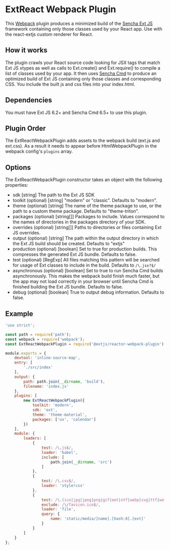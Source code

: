 # ExtReact Webpack Plugin

This [Webpack](http://webpack.github.io/) plugin produces a minimized build of the [Sencha Ext JS](https://www.sencha.com/products/extjs) framework containing only those classes used by your React app.  Use with the react-extjs custom renderer for React.

## How it works
The plugin crawls your React source code looking for JSX tags that match Ext JS xtypes as well as calls to Ext.create() and Ext.require() to compile a list of classes used by your app.  It then uses [Sencha Cmd](https://www.sencha.com/products/extjs/cmd-download/) to produce an optimized build of Ext JS containing only those classes and corresponding CSS.  You include the built js and css
files into your index.html.

## Dependencies
You must have Ext JS 6.2+ and Sencha Cmd 6.5+ to use this plugin.

## Plugin Order

The ExtReactWebpackPlugin adds assets to the webpack build (ext.js and ext.css).  As a result it needs to appear before HtmlWebpackPlugin in the webpack config's `plugins` array.

## Options
The ExtReactWebpackPlugin constructor takes an object with the following properties:

* sdk [string] The path to the Ext JS SDK
* toolkit (optional) [string] "modern" or "classic".  Defaults to "modern".
* theme (optional) [string] The name of the theme package to use, or the path to a custom theme package. Defaults to "theme-triton".
* packages (optional) [string[]] Packages to include.  Values correspond to the names of directories in the packages directory of your SDK.
* overrides (optional) [string[]] Paths to directories or files containing Ext JS overrides.
* output (optional) [string] The path within the output directory in which the Ext JS build should be created.  Defaults to "extjs"
* production (optional) [boolean] Set to true for production builds.  This compresses the generated Ext JS bundle.  Defaults to false.
* test (optional) [RegExp] All files matching this pattern will be searched for usage of Ext classes to include in the build.  Defaults to `/\.jsx?$/`
* asynchronous (optional) [boolean] Set to true to run Sencha Cmd builds asynchronously.  This makes the webpack build finish much faster, but the app may not load correctly in your browser until Sencha Cmd is finished building the Ext JS bundle.  Defaults to false.
* debug (optional) [boolean] True to output debug information.  Defaults to false.

## Example

```javascript
'use strict';

const path = require('path');
const webpack = require('webpack');
const ExtReactWebpackPlugin = require('@extjs/reactor-webpack-plugin');

module.exports = {
    devtool: 'inline-source-map',
    entry: [
        './src/index'
    ],
    output: {
        path: path.join(__dirname, 'build'),
        filename: 'index.js'
    },
    plugins: [
        new ExtReactWebpackPlugin({
            toolkit: 'modern',
            sdk: 'ext',
            theme: 'theme-material',
            packages: ['ux', 'calendar']
        })
    ],
    module: {
        loaders: [
            {
                test: /\.js$/,
                loader: 'babel',
                include: [
                    path.join(__dirname, 'src')
                ]
            },
            {
                test: /\.css$/,
                loader: 'style!css'
            },
            {
                test: /\.(ico|jpg|jpeg|png|gif|eot|otf|webp|svg|ttf|woff|woff2)(\?.*)?$/,
                exclude: /\/favicon.ico$/,
                loader: 'file',
                query: {
                    name: 'static/media/[name].[hash:8].[ext]'
                }
            }
        ]
    }
};
```
